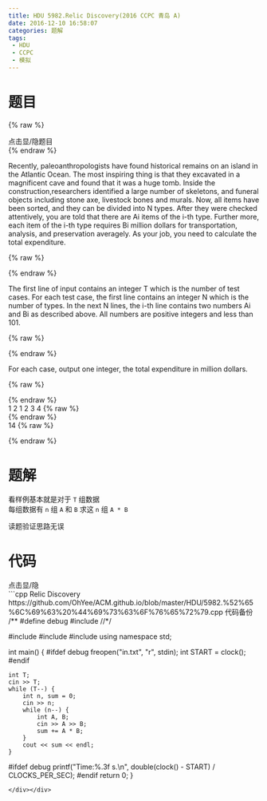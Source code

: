 ```yaml
---
title: HDU 5982.Relic Discovery(2016 CCPC 青岛 A)
date: 2016-12-10 16:58:07
categories: 题解
tags: 
 - HDU
 - CCPC
 - 模拟
---
```

# 题目
{% raw %}
<div><div class="fold_hider"><div class="close hider_title">点击显/隐题目</div></div><div class="fold">
    <div class="oj">   
        <div class="part" title="Description">
{% endraw %}

Recently, paleoanthropologists have found historical remains on an island in the Atlantic Ocean. The most inspiring thing is that they excavated in a magnificent cave and found that it was a huge tomb. Inside the construction,researchers identified a large number of skeletons, and funeral objects including stone axe, livestock bones and murals. Now, all items have been sorted, and they can be divided into N types. After they were checked attentively, you are told that there are Ai items of the i-th type. Further more, each item of the i-th type requires Bi million dollars for transportation, analysis, and preservation averagely. As your job, you need to calculate the total expenditure.     

{% raw %}
        </div>
        <div class="part" title="Input">
{% endraw %}
               
The first line of input contains an integer T which is the number of test cases. For each test case, the first line contains an integer N which is the number of types. In the next N lines, the i-th line contains two numbers Ai and Bi as described above. All numbers are positive integers and less than 101.

{% raw %}
        </div>
        <div class="part" title="Output">
{% endraw %}

For each case, output one integer, the total expenditure in million dollars.    

{% raw %}
        </div>
        <div class="samp">
            <div class="clear"></div>
            <div class="input part" title="Sample Input">
{% endraw %}             
1
2
1 2
3 4
{% raw %}
            </div>
            <div class="output part" title="Sample Output">
{% endraw %}           
14
{% raw %}
            </div>
            <div class="clear"></div>
        </div>
    </div>
</div></div>
{% endraw %}
<!--more-->

# 题解

看样例基本就是对于 `T` 组数据  
每组数据有 `n` 组 `A` 和 `B` 
求这 `n` 组 `A * B`   

读题验证思路无误  

# 代码
<div><div class="fold_hider"><div class="close hider_title">点击显/隐</div></div><div class="fold">```cpp Relic Discovery https://github.com/OhYee/ACM.github.io/blob/master/HDU/5982.%52%65%6C%69%63%20%44%69%73%63%6F%76%65%72%79.cpp 代码备份
/**
#define debug
#include <ctime>
//*/

#include <cstdio>
#include <iostream>
#include <cstring>
using namespace std;

int main() {
#ifdef debug
    freopen("in.txt", "r", stdin);
    int START = clock();
#endif

    int T;
    cin >> T;
    while (T--) {
        int n, sum = 0;
        cin >> n;
        while (n--) {
            int A, B;
            cin >> A >> B;
            sum += A * B;
        }
        cout << sum << endl;
    }

#ifdef debug
    printf("Time:%.3f s.\n", double(clock() - START) / CLOCKS_PER_SEC);
#endif
    return 0;
}
```
</div></div>